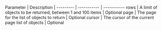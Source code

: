 Parameter | Description |
--------- | ----------- | -----------
rows | A limit of objects to be returned, between 1 and 100 items | Optional
page | The page for the list of objects to return | Optional
cursor | The cursor of the current page list of objects | Optional
